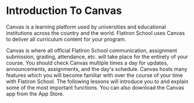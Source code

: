 # Introduction To Canvas

Canvas is a learning platform used by universities and educational institutions
across the country and the world. Flatiron School uses Canvas to deliver all
curriculum content for your program.

Canvas is where all official Flatiron School communication, assignment
submission, grading, attendance, etc. will take place for the entirety of your
course. You should check Canvas multiple times a day for updates, announcements,
assignments, and the day's schedule. Canvas hosts many features which you will
become familiar with over the course of your time with Flatiron School. The
following lessons will introduce you to and explain some of the most important
functions. You can also download the Canvas app from the App Store.
